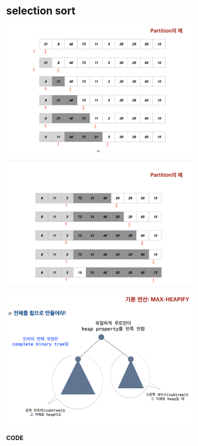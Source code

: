 # selection sort



![](../.gitbook/assets/image%20%2838%29.png)

![](../.gitbook/assets/image%20%2834%29.png)

### CODE

```text

```

